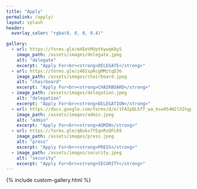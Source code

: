 ```yaml
---
title: "Apply"
permalink: /apply/
layout: splash
header:
  overlay_color: "rgba(0, 0, 0, 0.4)"

gallery:
  - url: https://forms.gle/mXEeVMVpt6ywqKAy5
    image_path: /assets/images/delegate.jpeg
    alt: "delegate"
    excerpt: "Apply For<br><strong>DELEGATE</strong>"
  - url: https://forms.gle/z4D1spRcgMMztqD36
    image_path: /assets/images/chairboard.jpeg
    alt: "chairboard"
    excerpt: "Apply For<br><strong>CHAIRBOARD</strong>"
  - image_path: /assets/images/delegation.jpeg
    alt: "delegation"
    excerpt: "Apply For<br><strong>DELEGATION</strong>"
  - url: https://docs.google.com/forms/d/e/1FAIpQLSfT_wa_ksw954W2lXIhgpt3hkGDhrCep-tiWgRlDDGPq-LyeA/viewform?usp=header
    image_path: /assets/images/admin.jpeg
    alt: "admin"
    excerpt: "Apply For<br><strong>ADMIN</strong>"
  - url: https://forms.gle/qBukx7YEqnRzQFLR9
    image_path: /assets/images/press.jpeg
    alt: "press"
    excerpt: "Apply For<br><strong>PRESS</strong>"
  - image_path: /assets/images/security.jpeg
    alt: "security"
    excerpt: "Apply For<br><strong>SECURITY</strong>"
---
```


{% include custom-gallery.html %}
